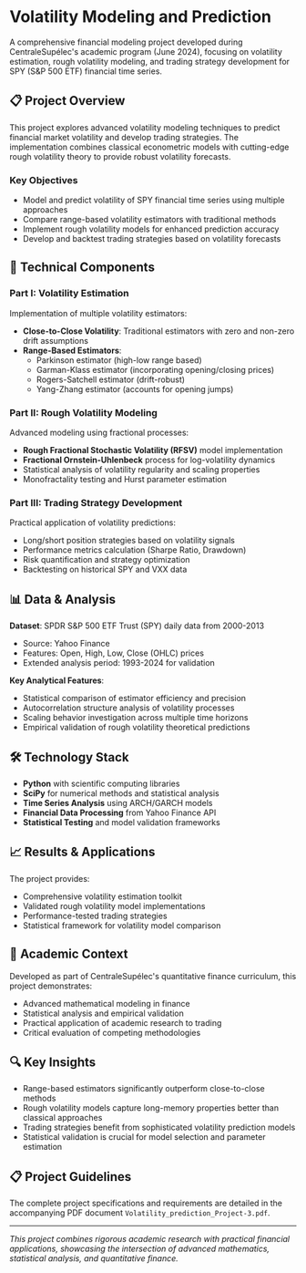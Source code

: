 # Volatility Modeling and Prediction

A comprehensive financial modeling project developed during CentraleSupélec's academic program (June 2024), focusing on volatility estimation, rough volatility modeling, and trading strategy development for SPY (S&P 500 ETF) financial time series.

## 📋 Project Overview

This project explores advanced volatility modeling techniques to predict financial market volatility and develop trading strategies. The implementation combines classical econometric models with cutting-edge rough volatility theory to provide robust volatility forecasts.

### Key Objectives
- Model and predict volatility of SPY financial time series using multiple approaches
- Compare range-based volatility estimators with traditional methods
- Implement rough volatility models for enhanced prediction accuracy
- Develop and backtest trading strategies based on volatility forecasts

## 🔧 Technical Components

### Part I: Volatility Estimation
Implementation of multiple volatility estimators:

- **Close-to-Close Volatility**: Traditional estimators with zero and non-zero drift assumptions
- **Range-Based Estimators**:
  - Parkinson estimator (high-low range based)
  - Garman-Klass estimator (incorporating opening/closing prices)
  - Rogers-Satchell estimator (drift-robust)
  - Yang-Zhang estimator (accounts for opening jumps)

### Part II: Rough Volatility Modeling
Advanced modeling using fractional processes:

- **Rough Fractional Stochastic Volatility (RFSV)** model implementation
- **Fractional Ornstein-Uhlenbeck** process for log-volatility dynamics
- Statistical analysis of volatility regularity and scaling properties
- Monofractality testing and Hurst parameter estimation

### Part III: Trading Strategy Development
Practical application of volatility predictions:

- Long/short position strategies based on volatility signals
- Performance metrics calculation (Sharpe Ratio, Drawdown)
- Risk quantification and strategy optimization
- Backtesting on historical SPY and VXX data

## 📊 Data & Analysis

**Dataset**: SPDR S&P 500 ETF Trust (SPY) daily data from 2000-2013
- Source: Yahoo Finance
- Features: Open, High, Low, Close (OHLC) prices
- Extended analysis period: 1993-2024 for validation

**Key Analytical Features**:
- Statistical comparison of estimator efficiency and precision
- Autocorrelation structure analysis of volatility processes
- Scaling behavior investigation across multiple time horizons
- Empirical validation of rough volatility theoretical predictions

## 🛠️ Technology Stack

- **Python** with scientific computing libraries
- **SciPy** for numerical methods and statistical analysis
- **Time Series Analysis** using ARCH/GARCH models
- **Financial Data Processing** from Yahoo Finance API
- **Statistical Testing** and model validation frameworks

## 📈 Results & Applications

The project provides:
- Comprehensive volatility estimation toolkit
- Validated rough volatility model implementations
- Performance-tested trading strategies
- Statistical framework for volatility model comparison

## 🎯 Academic Context

Developed as part of CentraleSupélec's quantitative finance curriculum, this project demonstrates:
- Advanced mathematical modeling in finance
- Statistical analysis and empirical validation
- Practical application of academic research to trading
- Critical evaluation of competing methodologies

## 🔍 Key Insights

- Range-based estimators significantly outperform close-to-close methods
- Rough volatility models capture long-memory properties better than classical approaches
- Trading strategies benefit from sophisticated volatility prediction models
- Statistical validation is crucial for model selection and parameter estimation

## 📋 Project Guidelines

The complete project specifications and requirements are detailed in the accompanying PDF document `Volatility_prediction_Project-3.pdf`.

---

*This project combines rigorous academic research with practical financial applications, showcasing the intersection of advanced mathematics, statistical analysis, and quantitative finance.*
